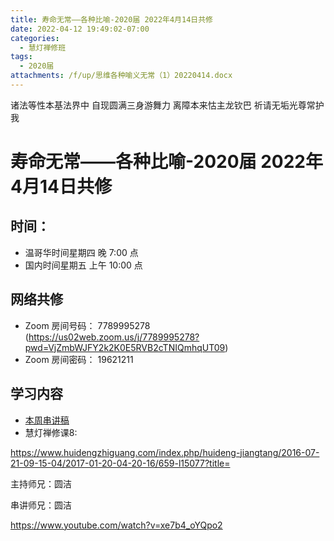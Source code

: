 ```yaml
---
title: 寿命无常——各种比喻-2020届 2022年4月14日共修
date: 2022-04-12 19:49:02-07:00
categories:
  - 慧灯禅修班
tags:
  - 2020届
attachments: /f/up/思维各种喻义无常（1）20220414.docx
---
```

诸法等性本基法界中 自现圆满三身游舞力 
离障本来怙主龙钦巴 祈请无垢光尊常护我

# 寿命无常——各种比喻-2020届 2022年4月14日共修

## 时间：

* 温哥华时间星期四 晚 7:00 点
* 国内时间星期五 上午 10:00 点

## 网络共修
* Zoom 房间号码： 7789995278 (<https://us02web.zoom.us/j/7789995278?pwd=VjZmbWJFY2k2K0E5RVB2cTNIQmhqUT09>)
* Zoom 房间密码： 19621211

## 学习内容

* [本周串讲稿](/f/up/思维各种喻义无常（1）20220414.docx)
* 慧灯禅修课8:

 <https://www.huidengzhiguang.com/index.php/huideng-jiangtang/2016-07-21-09-15-04/2017-01-20-04-20-16/659-l15077?title=>



主持师兄：圆洁

串讲师兄：圆洁

<https://www.youtube.com/watch?v=xe7b4_oYQpo2>